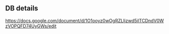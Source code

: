 
## DB details

https://docs.google.com/document/d/1O1ooyz0wOgRZLIjzwd5ilTCDndV0WzVOPQFD74UyGWs/edit
